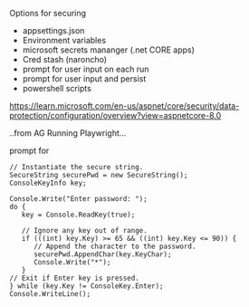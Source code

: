 Options for securing

- appsettings.json
- Environment variables
- microsoft secrets mananger (.net CORE apps)
- Cred stash (naroncho)
- prompt for user input on each run
- prompt for user input and persist
- powershell scripts


https://learn.microsoft.com/en-us/aspnet/core/security/data-protection/configuration/overview?view=aspnetcore-8.0





..from AG
Running Playwright...

prompt for 

    // Instantiate the secure string.
    SecureString securePwd = new SecureString();
    ConsoleKeyInfo key;

    Console.Write("Enter password: ");
    do {
       key = Console.ReadKey(true);
       
       // Ignore any key out of range.
       if (((int) key.Key) >= 65 && ((int) key.Key <= 90)) {
          // Append the character to the password.
          securePwd.AppendChar(key.KeyChar);
          Console.Write("*");
       }   
    // Exit if Enter key is pressed.
    } while (key.Key != ConsoleKey.Enter);
    Console.WriteLine();